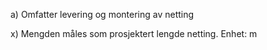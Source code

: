 a) Omfatter levering og montering av netting

x) Mengden måles som prosjektert lengde netting. Enhet: m

